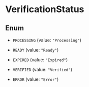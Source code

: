 

# VerificationStatus

## Enum


* `PROCESSING` (value: `"Processing"`)

* `READY` (value: `"Ready"`)

* `EXPIRED` (value: `"Expired"`)

* `VERIFIED` (value: `"Verified"`)

* `ERROR` (value: `"Error"`)



